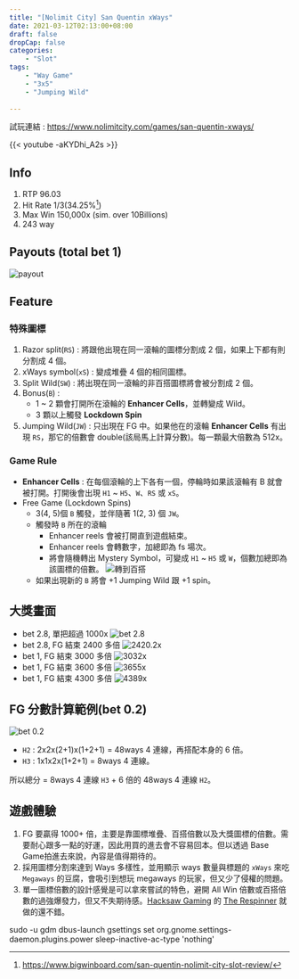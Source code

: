 ```yaml
---
title: "[Nolimit City] San Quentin xWays"
date: 2021-03-12T02:13:00+08:00
draft: false
dropCap: false
categories:
    - "Slot"
tags:
    - "Way Game"
    - "3x5"
    - "Jumping Wild"    
    
---
```


試玩連結 : https://www.nolimitcity.com/games/san-quentin-xways/

{{< youtube -aKYDhi_A2s >}}

<!--more-->

## Info

1. RTP 96.03
2. Hit Rate 1/3(34.25%[^1])
3. Max Win 150,000x (sim. over 10Billions)
4. 243 way

## Payouts (total bet 1)
![payout](https://i.imgur.com/Umx5d28.png)

## Feature

### 特殊圖標
1. Razor split(`RS`) : 將跟他出現在同一滾輪的圖標分割成 2 個，如果上下都有則分割成 4 個。
2. xWays symbol(`xS`) : 變成堆疊 4 個的相同圖標。
3. Split Wild(`SW`) : 將出現在同一滾輪的非百搭圖標將會被分割成 2 個。
4. Bonus(`B`) : 
    + 1 ~ 2 顆會打開所在滾輪的 **Enhancer Cells**，並轉變成 Wild。
    + 3 顆以上觸發 **Lockdown Spin**
5. Jumping Wild(`JW`) : 只出現在 FG 中。如果他在的滾輪 **Enhancer Cells** 有出現 `RS`，那它的倍數會 double(該局馬上計算分數)。每一顆最大倍數為 512x。

### Game Rule

+ **Enhancer Cells** : 在每個滾輪的上下各有一個，停輪時如果該滾輪有 B 就會被打開。打開後會出現 `H1` ~ `H5`、`W`、`RS` 或 `xS`。
+ Free Game (Lockdown Spins)
    + 3(4, 5)個 `B` 觸發，並伴隨著 1(2, 3) 個 `JW`。
    + 觸發時 `B` 所在的滾輪 
        + Enhancer reels 會被打開直到遊戲結束。
        + Enhancer reels 會轉數字，加總即為 fs 場次。
        + 將會隨機轉出 Mystery Symbol，可變成 `H1` ~ `H5` 或 `W`，個數加總即為該圖標的倍數。
        ![轉到百搭](https://i.imgur.com/Q90UbxL.png)
    + 如果出現新的 `B` 將會 +1 Jumping Wild 跟 +1 spin。

## 大獎畫面

+ bet 2.8, 單把超過 1000x
![bet 2.8](https://i.imgur.com/olOzhP8.png)
+ bet 2.8, FG 結束 2400 多倍
![2420.2x](https://i.imgur.com/sMsoOL8.png)
+ bet 1, FG 結束 3000 多倍
![3032x](https://i.imgur.com/9izOGDU.jpg)
+ bet 1, FG 結束 3600 多倍
![3655x](https://i.imgur.com/ro17uO9.png)
+ bet 1, FG 結束 4300 多倍
![4389x](https://i.imgur.com/o0LJlm4.png)

## FG 分數計算範例(bet 0.2)

![bet 0.2](https://i.imgur.com/Xr2E5Dj.png)
+ `H2` : 2x2x(2+1)x(1+2+1) = 48ways 4 連線，再搭配本身的 6 倍。
+ `H3` : 1x1x2x(1+2+1) = 8ways 4 連線。

所以總分 = 8ways 4 連線 `H3` + 6 倍的 48ways 4 連線 `H2`。

## 遊戲體驗

1. FG 要贏得 1000+ 倍，主要是靠圖標堆疊、百搭倍數以及大獎圖標的倍數。需要耐心跟多一點的好運，因此用買的進去會不容易回本。但以透過 Base Game拍進去來說，內容是值得期待的。
2. 採用圖標分割來達到 Ways 多樣性，並用顯示 ways 數量與標題的 `xWays` 來吃 `Megaways` 的豆腐，會吸引到想玩 megaways 的玩家，但又少了侵權的問題。
3. 單一圖標倍數的設計感覺是可以拿來嘗試的特色，避開 All Win 倍數或百搭倍數的過強爆發力，但又不失期待感。[Hacksaw Gaming](https://www.hacksawgaming.com/) 的 [The Respinner](https://cf-iomeu-cdn.relaxg.com/casino/launcher.html?channel=web&gameid=rlx.hacksaw.hacksaw.1058&jurisdiction=CW&lang=en_GB&moneymode=fun&partner=aventocuracao&partnerid=525) 就做的還不錯。

[^1]: https://www.bigwinboard.com/san-quentin-nolimit-city-slot-review/


sudo -u gdm dbus-launch gsettings set org.gnome.settings-daemon.plugins.power sleep-inactive-ac-type 'nothing'
